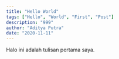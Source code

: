 ```yaml
---
title: "Hello World"
tags: ["Hello", "World", "First", "Post"]
description: "999"
author: "Aditya Putra"
date: "2020-11-11"
---
```


Halo ini adalah tulisan pertama saya.
